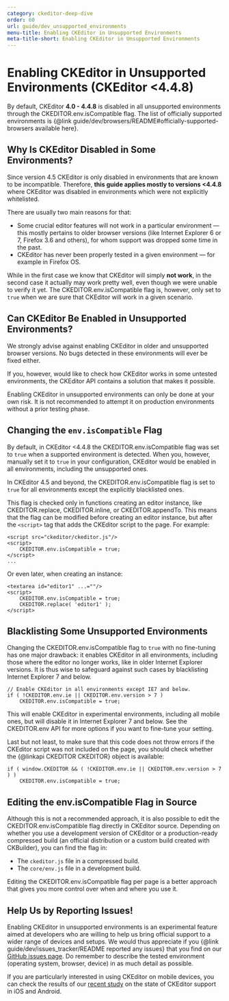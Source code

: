 ```yaml
---
category: ckeditor-deep-dive
order: 60
url: guide/dev_unsupported_environments
menu-title: Enabling CKEditor in Unsupported Environments
meta-title-short: Enabling CKEditor in Unsupported Environments
---
```

<!--
Copyright (c) 2003-2017, CKSource - Frederico Knabben. All rights reserved.
For licensing, see LICENSE.md.
-->

# Enabling CKEditor in Unsupported Environments (CKEditor &lt;4.4.8)

By default, CKEditor **4.0 - 4.4.8** is disabled in all unsupported environments through the CKEDITOR.env.isCompatible flag. The list of officially supported environments is {@link guide/dev/browsers/README#officially-supported-browsers available here}.

## Why Is CKEditor Disabled in Some Environments?

<info-box hint="">Since version 4.5 CKEditor is only disabled in environments that are known to be incompatible. Therefore, <strong>this guide applies mostly to versions &lt;4.4.8</strong> where CKEditor was disabled in environments which were not explicitly whitelisted.</info-box>

There are usually two main reasons for that:

* Some crucial editor features will not work in a particular environment &mdash; this mostly pertains to older browser versions (like Internet Explorer 6 or 7, Firefox 3.6 and others), for whom support was dropped some time in the past.
* CKEditor has never been properly tested in a given environment &mdash; for example in Firefox OS.

While in the first case we know that CKEditor will simply **not work**, in the second case it actually may work pretty well, even though we were unable to verify it yet. The CKEDITOR.env.isCompatible flag is, however, only set to `true` when we are sure that CKEditor will work in a given scenario.

## Can CKEditor Be Enabled in Unsupported Environments?

We strongly advise against enabling CKEditor in older and unsupported browser versions. No bugs detected in these environments will ever be fixed either.

If you, however, would like to check how CKEditor works in some untested environments, the CKEditor API contains a solution that makes it possible.

<info-box hint=""> Enabling CKEditor in unsupported environments can only be done at your own risk. It is not recommended to attempt it on production environments without a prior testing phase.
</info-box>

## Changing the `env.isCompatible` Flag

By default, in CKEditor &lt;4.4.8 the CKEDITOR.env.isCompatible flag was set to `true` when a supported environment is detected. When you, however, manually set it to `true` in your configuration, CKEditor would be enabled in all environments, including the unsupported ones.

In CKEditor 4.5 and beyond, the CKEDITOR.env.isCompatible flag is set to `true` for all environments except the explicitly blacklisted ones.

This flag is checked only in functions creating an editor instance, like CKEDITOR.replace, CKEDITOR.inline, or CKEDITOR.appendTo. This means that the flag can be modified before creating an editor instance, but after the `<script>` tag that adds the CKEditor script to the page. For example:

	<script src="ckeditor/ckeditor.js"/>
	<script>
		CKEDITOR.env.isCompatible = true;
	</script>
	...

Or even later, when creating an instance:

	<textarea id="editor1" ...=""/>
	<script>
		CKEDITOR.env.isCompatible = true;
		CKEDITOR.replace( 'editor1' );
	</script>

## Blacklisting Some Unsupported Environments

Changing the CKEDITOR.env.isCompatible flag to `true` with no fine-tuning has one major drawback: it enables CKEditor in all environments, including those where the editor no longer works, like in older Internet Explorer versions. It is thus wise to safeguard against such cases by blacklisting Internet Explorer 7 and below.

	// Enable CKEditor in all environments except IE7 and below.
	if ( !CKEDITOR.env.ie || CKEDITOR.env.version > 7 )
		CKEDITOR.env.isCompatible = true;

This will enable CKEditor in experimental environments, including all mobile ones, but will disable it in Internet Explorer 7 and below. See the CKEDITOR.env API for more options if you want to fine-tune your setting.

Last but not least, to make sure that this code does not throw errors if the CKEditor script was not included on the page, you should check whether the {@linkapi CKEDITOR CKEDITOR} object is available:

	if ( window.CKEDITOR && ( !CKEDITOR.env.ie || CKEDITOR.env.version > 7 ) )
		CKEDITOR.env.isCompatible = true;

## Editing the env.isCompatible Flag in Source

Although this is not a recommended approach, it is also possible to edit the CKEDITOR.env.isCompatible flag directly in CKEditor source. Depending on whether you use a development version of CKEditor or a production-ready compressed build (an official distribution or a custom build created with CKBuilder), you can find the flag in:

* The `ckeditor.js` file in a compressed build.
* The `core/env.js` file in a development build.

<info-box hint=""> Editing the CKEDITOR.env.isCompatible flag per page is a better approach that gives you more control over when and where you use it.
</info-box>

## Help Us by Reporting Issues!

Enabling CKEditor in unsupported environments is an experimental feature aimed at developers who are willing to help us bring official support to a wider range of devices and setups. We would thus appreciate if you {@link guide/dev/issues_tracker/README reported any issues} that you find on our [GitHub issues page](https://github.com/ckeditor/ckeditor-dev/issues). Do remember to describe the tested environment (operating system, browser, device) in as much detail as possible.

If you are particularly interested in using CKEditor on mobile devices, you can check the results of our [recent study](http://dev.ckeditor.com/ticket/11712#comment:5) on the state of CKEditor support in iOS and Android.
</script>